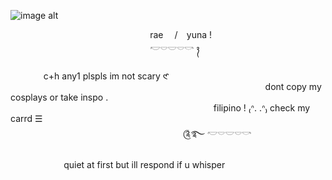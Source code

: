    ![image alt](https://github.com/nopathsarebound/nopathsarebound/blob/d0e4b46cbf78bf88edc722e237aab6e318be7385/IMG_8615.PNG)
   
   ⠀ ⠀ ⠀ ⠀ ⠀ ⠀ ⠀⠀ ⠀ ⠀ ⠀   ⠀ ⠀  ⠀ ⠀ ⠀ rae ⠀ /⠀ yuna ! ⠀ ⠀                       
   ⠀ ⠀ ⠀ ⠀ ⠀⠀ ⠀ ⠀ ⠀ ⠀
  ⠀    ⠀  ⠀      ⠀ ⠀  ⠀     𓎢𓎠𓎟𓎠𓎡 ᭪
 ⠀  ⠀  ⠀  ⠀  ⠀  ⠀ ⠀  ⠀  ⠀  ⠀  ⠀  ⠀  ⠀  ⠀  ⠀  ⠀  ⠀   ⠀ ⠀  ⠀  ⠀  ⠀  ⠀  ⠀  ⠀  ⠀  ⠀  ⠀  ⠀  ⠀  ⠀  ⠀  ⠀  ⠀  ⠀  ⠀  ⠀  ⠀  ⠀  ⠀  ⠀  ⠀  ⠀  ⠀  ⠀  ⠀  ⠀  ⠀  ⠀  ⠀   ⠀⠀ ⠀  c+h any1 plspls im not scary 𑣲
 ⠀  ⠀  ⠀  ⠀ ⠀  ⠀  ⠀  ⠀  ⠀  ⠀  ⠀  ⠀  ⠀  ⠀  ⠀    ⠀  ⠀  ⠀  ⠀ ⠀  ⠀  ⠀  ⠀  ⠀  ⠀  ⠀  ⠀  ⠀  ⠀  ⠀ ⠀  ⠀  ⠀  ⠀  ⠀  ⠀  ⠀  ⠀  ⠀  ⠀  ⠀    ⠀    ⠀   ⠀ ⠀ ⠀dont copy my cosplays or take inspo .
⠀  ⠀  ⠀  ⠀ ⠀  ⠀  ⠀  ⠀  ⠀  ⠀  ⠀  ⠀  ⠀  ⠀  ⠀ ⠀  ⠀  ⠀  ⠀  ⠀  ⠀  ⠀  ⠀  ⠀  ⠀  ⠀  ⠀ ⠀  ⠀  ⠀  ⠀  ⠀  ⠀  ⠀  ⠀  ⠀  ⠀  ⠀ ⠀  ⠀  ⠀⠀⠀  ⠀  ⠀  ⠀    ⠀⠀filipino !  ₍ᐢ. .ᐢ₎ check my carrd ☰
 ⠀  ⠀  ⠀ ⠀  ⠀  ⠀  ⠀  ⠀  ⠀ ⠀  ⠀  ⠀  ⠀  ⠀  ⠀  ⠀  ⠀  ⠀ ⠀  ⠀  ⠀  ⠀  ⠀ ⠀  ⠀  ⠀  ⠀  ⠀  ⠀  ⠀  ⠀  ⠀ ⠀  ⠀  ⠀  ⠀  ⠀⠀  ⠀  ⠀  ⠀ ⠀  ⠀  ⠀   ⠀  ⠀ ⠀⠀ ⠀  ⠀  ⠀     ༊࿐ 𓎢𓎠𓎟𓎠𓎡
⠀ ⠀  ⠀  ⠀  ⠀  ⠀  ⠀  ⠀  ⠀  ⠀  ⠀  ⠀ ⠀  ⠀  ⠀  ⠀  ⠀  ⠀⠀ ⠀  ⠀  ⠀  ⠀  ⠀  ⠀  ⠀  ⠀  ⠀  ⠀  ⠀ ⠀  ⠀  ⠀  ⠀  ⠀  ⠀⠀ ⠀  ⠀  ⠀  ⠀  ⠀  ⠀  ⠀  ⠀  ⠀  ⠀  ⠀  ⠀ ⠀ quiet at first but ill respond if u whisper 
